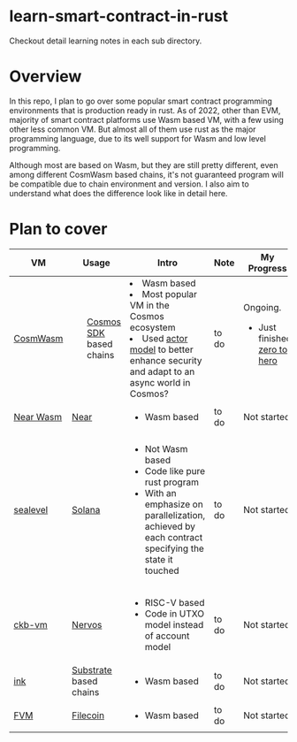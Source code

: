 # learn-smart-contract-in-rust

Checkout detail learning notes in each sub directory.

# Overview

In this repo, I plan to go over some popular smart contract programming environments that is production ready in rust. As of 2022, other than EVM, majority of smart contract platforms use Wasm based VM, with a few using other less common VM. But almost all of them use rust as the major programming language, due to its well support for Wasm and low level programming. 

Although most are based on Wasm, but they are still pretty different, even among different CosmWasm based chains, it's not guaranteed program will be compatible due to chain environment and version. I also aim to understand what does the difference look like in detail here.

# Plan to cover

| VM                                                                                                               | Usage                                                            | Intro                                                                                                                                                                                                                    | Note  | My Progress                                                                                                    |
| ---------------------------------------------------------------------------------------------------------------- | ---------------------------------------------------------------- | ------------------------------------------------------------------------------------------------------------------------------------------------------------------------------------------------------------------------ | ----- | -------------------------------------------------------------------------------------------------------------- |
| [CosmWasm](http://cosmwasm.com/)                                                                                 | <ul> [Cosmos SDK](https://docs.cosmos.network/main) based chains | <li> Wasm based</li> <li> Most popular VM in the Cosmos ecosystem </li> <li> Used [actor model](https://book.cosmwasm.com/actor-model.html) to better enhance security and adapt to an async world in Cosmos?</li> </ul> | to do | Ongoing. <ul> <li> Just finished [zero to hero](https://github.com/Callum-A/cosmwasm-zero-to-hero/) </li></ul> |
| [Near Wasm](https://github.com/near/nearcore/tree/master/runtime)                                                | [Near](https://near.org/)                                        | <ul> <li> Wasm based </li> </ul>                                                                                                                                                                                         | to do | Not started                                                                                                    |
| [sealevel](https://medium.com/solana-labs/sealevel-parallel-processing-thousands-of-smart-contracts-d814b378192) | [Solana](https://solana.com/)                                    | <ul> <li> Not Wasm based </li> <li> Code like pure rust program </li> <li> With an emphasize on parallelization, achieved by each contract specifying the state it touched </li></ul>                                    | to do | Not started                                                                                                    |
| [ckb-vm](https://github.com/nervosnetwork/ckb-vm)                                                                | [Nervos](https://www.nervos.org/)                                | <ul> <li> RISC-V based</li> <li>Code in UTXO model instead of account model </li> </ul>                                                                                                                                  | to do | Not started                                                                                                    |
| [ink](https://use.ink/)                                                                                          | [Substrate](https://substrate.io/) based chains                  | <ul> <li> Wasm based </li> </ul>                                                                                                                                                                                         | to do | Not started                                                                                                    |
| [FVM](https://fvm.filecoin.io/)                                                                                  | [Filecoin](https://filecoin.io/)                                 | <ul> <li> Wasm based </li> </ul>                                                                                                                                                                                         | to do | Not started                                                                                                    |
